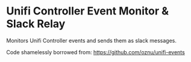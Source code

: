 # Unifi Controller Event Monitor & Slack Relay
Monitors Unifi Controller events and sends them as slack messages.

Code shamelessly borrowed from: https://github.com/oznu/unifi-events
